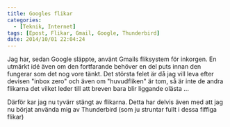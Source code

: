 ```yaml
---
title: Googles flikar
categories:
  - [Teknik, Internet]
tags: [Epost, Flikar, Gmail, Google, Thunderbird]
date: 2014/10/01 22:04:24
---
```

Jag har, sedan Google släppte, använt Gmails fliksystem för inkorgen. En utmärkt idé även om den fortfarande behöver en del puts innan den fungerar som det nog vore tänkt. Det största felet är då jag vill leva efter devisen "inbox zero" och även om "huvudfliken" är tom, så är inte de andra flikarna det vilket leder till att breven bara blir liggande olästa ...

Därför kar jag nu tyvärr stängt av flikarna. Detta har delvis även med att jag nu börjat använda mig av Thunderbird (som ju struntar fullt i dessa fiffiga flikar)
